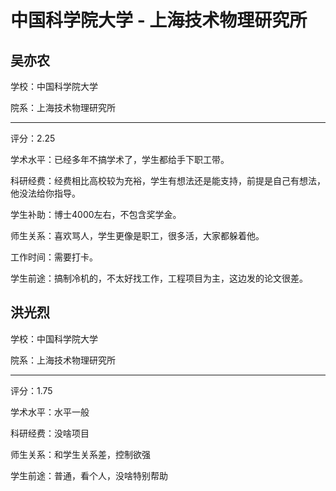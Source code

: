 # 中国科学院大学 - 上海技术物理研究所

## 吴亦农

学校：中国科学院大学

院系：上海技术物理研究所

* * *

评分：2.25

学术水平：已经多年不搞学术了，学生都给手下职工带。

科研经费：经费相比高校较为充裕，学生有想法还是能支持，前提是自己有想法，他没法给你指导。

学生补助：博士4000左右，不包含奖学金。

师生关系：喜欢骂人，学生更像是职工，很多活，大家都躲着他。

工作时间：需要打卡。

学生前途：搞制冷机的，不太好找工作，工程项目为主，这边发的论文很差。

## 洪光烈

学校：中国科学院大学

院系：上海技术物理研究所

* * *

评分：1.75

学术水平：水平一般

科研经费：没啥项目

师生关系：和学生关系差，控制欲强

学生前途：普通，看个人，没啥特别帮助